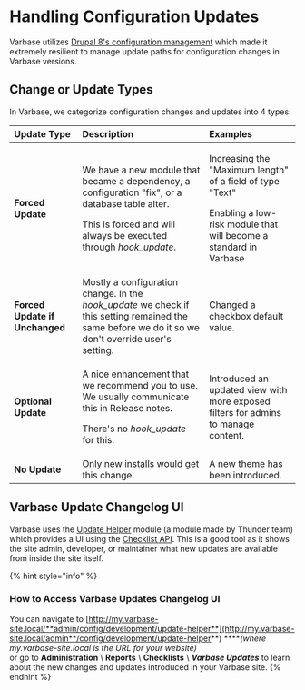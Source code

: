 # Handling Configuration Updates

Varbase utilizes [Drupal 8's configuration management](https://www.drupal.org/docs/8/configuration-management) which made it extremely resilient to manage update paths for configuration changes in Varbase versions.

## Change or Update Types

In Varbase, we categorize configuration changes and updates into 4 types:

<table>
  <thead>
    <tr>
      <th style="text-align:left">Update Type</th>
      <th style="text-align:left">Description</th>
      <th style="text-align:left">Examples</th>
    </tr>
  </thead>
  <tbody>
    <tr>
      <td style="text-align:left"><b>Forced Update</b>
      </td>
      <td style="text-align:left">
        <p>We have a new module that became a dependency, a configuration &quot;fix&quot;,
          or a database table alter.</p>
        <p>This is forced and will always be executed through <em>hook_update</em>.</p>
      </td>
      <td style="text-align:left">
        <p>Increasing the &quot;Maximum length&quot; of a field of type &quot;Text&quot;</p>
        <p>Enabling a low-risk module that will become a standard in Varbase</p>
      </td>
    </tr>
    <tr>
      <td style="text-align:left"><b>Forced Update if Unchanged</b>
      </td>
      <td style="text-align:left">Mostly a configuration change. In the <em>hook_update</em> we check if this
        setting remained the same before we do it so we don&apos;t override user&apos;s
        setting.</td>
      <td style="text-align:left">Changed a checkbox default value.</td>
    </tr>
    <tr>
      <td style="text-align:left"><b>Optional Update</b>
      </td>
      <td style="text-align:left">
        <p>A nice enhancement that we recommend you to use. We usually communicate
          this in Release notes.</p>
        <p>There&apos;s no <em>hook_update</em> for this.</p>
      </td>
      <td style="text-align:left">Introduced an updated view with more exposed filters for admins to manage
        content.</td>
    </tr>
    <tr>
      <td style="text-align:left"><b>No Update</b>
      </td>
      <td style="text-align:left">Only new installs would get this change.</td>
      <td style="text-align:left">A new theme has been introduced.</td>
    </tr>
  </tbody>
</table>

## Varbase Update Changelog UI

Varbase uses the [Update Helper](https://www.drupal.org/project/update_helper) module \(a module made by Thunder team\) which provides a UI using the [Checklist API](https://www.drupal.org/project/checklistapi). This is a good tool as it shows the site admin, developer, or maintainer what new updates are available from inside the site itself.

{% hint style="info" %}
### How to Access Varbase Updates Changelog UI

You can navigate to [http://my.varbase-site.local/**admin/config/development/update-helper**](http://my.varbase-site.local/admin**/config/development/update-helper**) ****_\(where my.varbase-site.local is the URL for your website\)_  
or go to **Administration** \ **Reports** \ **Checklists** \ _**Varbase Updates**_ to learn about the new changes and updates introduced in your Varbase site.
{% endhint %}

